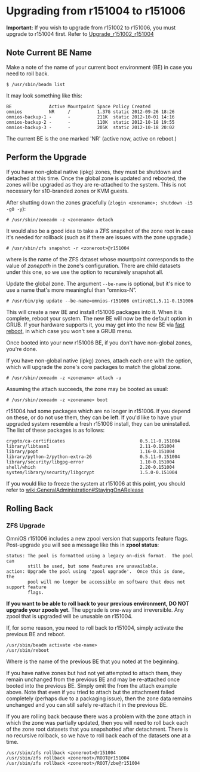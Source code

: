 Upgrading from r151004 to r151006
=================================

**Important:** If you wish to upgrade from r151002 to r151006, you must
upgrade to r151004 first. Refer to [Upgrade_r151002_r151004](Upgrade_r151002_r151004.md5)

Note Current BE Name
--------------------

Make a note of the name of your current boot environment (BE) in case
you need to roll back.

```
$ /usr/sbin/beadm list
```

It may look something like this:

```
BE              Active Mountpoint Space Policy Created
omnios          NR     /          1.37G static 2012-09-26 18:26
omnios-backup-1 -      -          211K  static 2012-10-01 14:16
omnios-backup-2 -      -          110K  static 2012-10-18 19:55
omnios-backup-3 -      -          205K  static 2012-10-18 20:02
```

The current BE is the one marked 'NR' (active now, active on reboot.)

Perform the Upgrade
-------------------

If you have non-global native (ipkg) zones, they must be shutdown and
detached at this time. Once the global zone is updated and rebooted, the
zones will be upgraded as they are re-attached to the system. This is
not necessary for s10-branded zones or KVM guests.

After shutting down the zones gracefully (`zlogin <zonename>; shutdown -i5 -g0 -y`):

```
# /usr/sbin/zoneadm -z <zonename> detach
```

It would also be a good idea to take a ZFS snapshot of the zone root in
case it's needed for rollback (such as if there are issues with the zone
upgrade.)

```
# /usr/sbin/zfs snapshot -r <zoneroot>@r151004
```

where <zoneroot> is the name of the ZFS dataset whose
mountpoint corresponds to the value of *zonepath* in the zone's
configuration. There are child datasets under this one, so we use the
option to recursively snapshot all.

Update the global zone. The argument `--be-name` is optional, but it's nice to use a
name that's more meaningful than “omnios-N”.

```
# /usr/bin/pkg update --be-name=omnios-r151006 entire@11,5.11-0.151006
```

This will create a new BE and install r151006 packages into it. When it
is complete, reboot your system. The new BE will now be the default
option in GRUB. If your hardware supports it, you may get into the new
BE via [fast reboot](http://illumos.org/man/1M/reboot), in which case
you won't see a GRUB menu.

Once booted into your new r151006 BE, if you don't have non-global
zones, you're done.

If you have non-global native (ipkg) zones, attach each one with the
option, which will upgrade the zone's core packages to match the global
zone.

```
# /usr/sbin/zoneadm -z <zonename> attach -u
```

Assuming the attach succeeds, the zone may be booted as usual:

```
# /usr/sbin/zoneadm -z <zonename> boot
```

r151004 had some packages which are no longer in r151006. If you depend
on these, or do not use them, they can be left. If you'd like to have
your upgraded system resemble a fresh r151006 install, they can be
uninstalled. The list of these packages is as follows:

```
crypto/ca-certificates                            0.5.11-0.151004
library/libtasn1                                  2.11-0.151004
library/popt                                      1.16-0.151004
library/python-2/python-extra-26                  0.5.11-0.151004
library/security/libgpg-error                     1.10-0.151004
shell/which                                       2.20-0.151004
system/library/security/libgcrypt                 1.5.0-0.151004
```

If you would like to freeze the system at r151006 at this point, you
should refer to [wiki:GeneralAdministration#StayingOnARelease](GeneralAdministration.md#StayingOnARelease)

Rolling Back
------------

### ZFS Upgrade

OmniOS r151006 includes a new zpool version that supports feature flags.
Post-upgrade you will see a message like this in **zpool status**:

```
status: The pool is formatted using a legacy on-disk format.  The pool can
        still be used, but some features are unavailable.
action: Upgrade the pool using 'zpool upgrade'.  Once this is done, the
        pool will no longer be accessible on software that does not support feature
        flags.
```

**If you want to be able to roll back to your previous environment, DO
NOT upgrade your zpools yet.** The upgrade is one-way and irreversible.
Any zpool that is upgraded will be unusable on r151004.

If, for some reason, you need to roll back to r151004, simply activate
the previous BE and reboot. 

```
/usr/sbin/beadm activate <be-name>
/usr/sbin/reboot
```

Where <be-name> is the name of the previous BE that you noted at the beginning.

If you have native zones but had not yet attempted to attach them, they
remain unchanged from the previous BE and may be re-attached once booted
into the previous BE. Simply omit the from the attach example above.
Note that even if you tried to attach but the attachment failed
completely (perhaps due to a packaging issue), then the zone data
remains unchanged and you can still safely re-attach it in the previous
BE.

If you are rolling back because there was a problem with the zone attach
in which the zone was partially updated, then you will need to roll back
each of the zone root datasets that you snapshotted after detachment.
There is no recursive rollback, so we have to roll back each of the
datasets one at a time.

```
/usr/sbin/zfs rollback <zoneroot>@r151004
/usr/sbin/zfs rollback <zoneroot>/ROOT@r151004
/usr/sbin/zfs rollback <zoneroot>/ROOT/zbe@r151004
```
